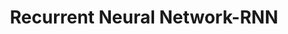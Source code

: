 ---
title: "Recurrent Neural Network-RNN"

categories: ['']

tags: ['Recurrent', 'Neural', 'Network', 'RNN']

arwords: 'الشبكات العصبية المتكررة'

arexps: []

enwords: ['Recurrent Neural Network-RNN']

enexps: []

arlexicons: 'ش'

enlexicons: 'R'

authors: ['Ruqayya Roshdy']

translators: ['']

citations: 'تطبيقات الذكاء الاصطناعي في خدمة اللغة العربية'

sources: 'مركز الملك عبدالله بن عبدالعزيز الدولي لخدمة اللغة العربية'

word: "true"

slug: ""
---